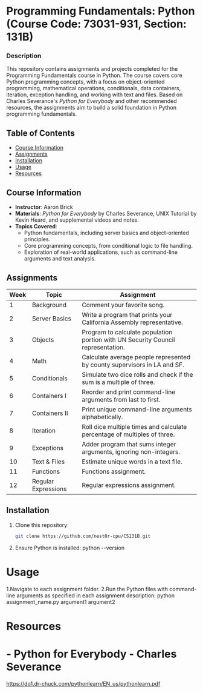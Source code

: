 # Programming Fundamentals: Python (Course Code: 73031-931, Section: 131B)

### Description
This repository contains assignments and projects completed for the Programming Fundamentals course in Python. The course covers core Python programming concepts, with a focus on object-oriented programming, mathematical operations, conditionals, data containers, iteration, exception handling, and working with text and files. Based on Charles Severance's *Python for Everybody* and other recommended resources, the assignments aim to build a solid foundation in Python programming fundamentals.

## Table of Contents
- [Course Information](#course-information)
- [Assignments](#assignments)
- [Installation](#installation)
- [Usage](#usage)
- [Resources](#resources)

## Course Information
- **Instructor**: Aaron Brick
- **Materials**: *Python for Everybody* by Charles Severance, UNIX Tutorial by Kevin Heard, and supplemental videos and notes.
- **Topics Covered**:
  - Python fundamentals, including server basics and object-oriented principles.
  - Core programming concepts, from conditional logic to file handling.
  - Exploration of real-world applications, such as command-line arguments and text analysis.

## Assignments

| Week | Topic              | Assignment |
|------|---------------------|------------|
| 1    | Background         | Comment your favorite song. |
| 2    | Server Basics      | Write a program that prints your California Assembly representative. |
| 3    | Objects            | Program to calculate population portion with UN Security Council representation. |
| 4    | Math               | Calculate average people represented by county supervisors in LA and SF. |
| 5    | Conditionals       | Simulate two dice rolls and check if the sum is a multiple of three. |
| 6    | Containers I       | Reorder and print command-line arguments from last to first. |
| 7    | Containers II      | Print unique command-line arguments alphabetically. |
| 8    | Iteration          | Roll dice multiple times and calculate percentage of multiples of three. |
| 9    | Exceptions         | Adder program that sums integer arguments, ignoring non-integers. |
| 10   | Text & Files       | Estimate unique words in a text file. |
| 11   | Functions          | Functions assignment. |
| 12   | Regular Expressions | Regular expressions assignment. |

## Installation
1. Clone this repository:
   ```bash
   git clone https://github.com/nest0r-cpu/CS131B.git

2. Ensure Python is installed:
python --version

# Usage
1.Navigate to each assignment folder.
2.Run the Python files with command-line arguments as specified in each assignment description:
python assignment_name.py argument1 argument2

# Resources
# - Python for Everybody - Charles Severance
  https://do1.dr-chuck.com/pythonlearn/EN_us/pythonlearn.pdf
